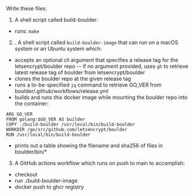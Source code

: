 Write these files:

1. A shell script called build-boulder:

- runs: `make`

2. . A shell script called `build-boulder-image` that can run on a macOS system or an Ubuntu system which:

- accepts an optional cli argument that specifies a release tag for the letsencrypt/boulder repo
  -- if no argument provided, uses `gh` to retrieve latest release tag of boulder from letsencrypt/boulder
- clones the boulder repo at the given release tag
- runs a to-be-specified `jq` command to retrieve GO_VER from boulder/.github/workflows/release.yml
- builds and runs this docker image while mounting the boulder repo into the container:

```
ARG GO_VER
FROM golang:$GO_VER AS builder
COPY ./build-boulder /usr/local/bin/build-boulder
WORKDIR /go/src/github.com/letsencrypt/boulder
RUN /usr/local/bin/build-boulder
```

- prints out a table showing the filename and sha256 of files in boulder/bin/\*

3. A GitHub actions workflow which runs on push to main to accomplish:

- checkout
- run ./build-boulder-image
- docker push to ghcr registry
